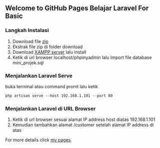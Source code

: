 ## Welcome to GitHub Pages Belajar Laravel For Basic

### Langkah Instalasi

1. Download file [zip](https://github.com/b46usf/belajar_laravel/archive/refs/heads/master.zip)
2. Ekstrak file zip di folder download
3. Download [XAMPP server](https://www.apachefriends.org/download.html) lalu install
4. Ketik di url browser localhost/phpmyadmin lalu Import file database mini_projek.sql


### Menjalankan Laravel Serve

buka terminal atau command promt lalu ketik

```markdown
php artisan serve --host 192.168.1.101 --port 80
```

### Menjalankan Laravel di URL Browser

1. Ketik di url browser sesuai alamat IP address host diatas 192.168.1.101
2. Kemudian tambahkan alamat /customer setelah alamat IP address di atas

For more details click [my pages](https://api.whatsapp.com/send/?phone=6285645439575&text=hai%20ka%20mau%20tau%20lebih%20lanjut%20tentang%20laravel&app_absent=0).
